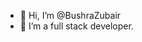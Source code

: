 - 👋 Hi, I’m @BushraZubair
- 👀 I’m a full stack developer.

<!---
BushraZubair/BushraZubair is a ✨ special ✨ repository because its `README.md` (this file) appears on your GitHub profile.
You can click the Preview link to take a look at your changes.
--->
